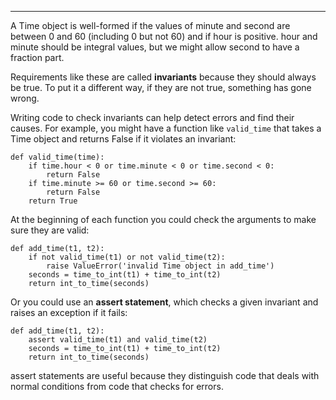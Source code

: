 ---------

A Time object is well-formed if the values of <span>minute</span> and <span>second</span> are between 0 and 60 (including 0 but not 60) and if <span>hour</span> is positive. <span>hour</span> and <span>minute</span> should be integral values, but we might allow <span>second</span> to have a fraction part.

Requirements like these are called <span>**invariants**</span> because they should always be true. To put it a different way, if they are not true, something has gone wrong.

Writing code to check invariants can help detect errors and find their causes. For example, you might have a function like `valid_time` that takes a Time object and returns <span>False</span> if it violates an invariant:

    def valid_time(time):
        if time.hour < 0 or time.minute < 0 or time.second < 0:
            return False
        if time.minute >= 60 or time.second >= 60:
            return False
        return True

At the beginning of each function you could check the arguments to make sure they are valid:

    def add_time(t1, t2):
        if not valid_time(t1) or not valid_time(t2):
            raise ValueError('invalid Time object in add_time')
        seconds = time_to_int(t1) + time_to_int(t2)
        return int_to_time(seconds)

Or you could use an <span>**assert statement**</span>, which checks a given invariant and raises an exception if it fails:

    def add_time(t1, t2):
        assert valid_time(t1) and valid_time(t2)
        seconds = time_to_int(t1) + time_to_int(t2)
        return int_to_time(seconds)

<span>assert</span> statements are useful because they distinguish code that deals with normal conditions from code that checks for errors.


